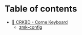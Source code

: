 # Table of contents

* [🐇 CRKBD - Corne Keyboard](README.md)
  * [zmk-config](readme/zmk-config.md)
